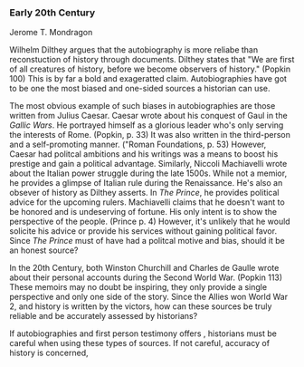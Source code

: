 ### Early 20th Century
Jerome T. Mondragon

Wilhelm Dilthey argues that the autobiography is more reliabe than reconstuction of history through documents. Dilthey states that "We are first of all creatures of history, before we become observers of history." (Popkin 100) This is by far a bold and exageratted claim. Autobiographies have got to be one the most biased and one-sided sources a historian can use. 

The most obvious example of such biases in autobiographies are those written from Julius Caesar. Caesar wrote about his conquest of Gaul in the _Gallic Wars_. He portrayed himself as a glorious leader who's only serving the interests of Rome. (Popkin, p. 33) It was also written in the third-person and a self-promoting manner. ("Roman Foundations, p. 53) However, Caesar had politcal ambitions and his writings was a means to boost his prestige and gain a political advantage. Similarly, Niccoli Machiavelli wrote about the Italian power struggle during the late 1500s. While not a memior, he provides a glimpse of Italian rule during the Renaissance. He's also an obsever of history as Dilthey asserts. In _The Prince_, he provides political advice for the upcoming rulers. Machiavelli claims that he doesn't want to be honored and is undeserving of fortune. His only intent is to show the perspective of the people. (Prince p. 4) However, it's unlikely that he would solicite his advice or provide his services without gaining political favor. Since _The Prince_ must of have had a politcal motive and bias, should it be an honest source?

In the 20th Century, both Winston Churchill and Charles de Gaulle wrote about their personal accounts during the Second World War. (Popkin 113) These memoirs may no doubt be inspiring, they only provide a single perspective and only one side of the story. Since the Allies won World War 2, and history is written by the victors, how can these sources be truly reliable and be accurately assessed by historians? 

If autobiographies and first person testimony offers , historians must be careful when using these types of sources. If not careful,  accuracy of history is concerned,

